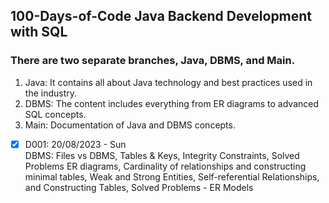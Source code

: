 ## 100-Days-of-Code Java Backend Development with SQL

### There are two separate branches, Java, DBMS, and Main.
1. Java: It contains all about Java technology and best practices used in the industry.
2. DBMS: The content includes everything from ER diagrams to advanced SQL concepts.
3. Main: Documentation of Java and DBMS concepts.

- [x] D001: 20/08/2023 - Sun  
DBMS: Files vs DBMS, Tables & Keys, Integrity Constraints, Solved Problems
 ER diagrams, Cardinality of relationships and constructing minimal tables, 
 Weak and Strong Entities, Self-referential Relationships, and Constructing Tables, 
 Solved Problems - ER Models


